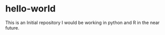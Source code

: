 # hello-world
This is an Initial repository
I would be working in python and R in the near future. 

